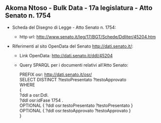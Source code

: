 ## Akoma Ntoso - Bulk Data - 17a legislatura - Atto Senato n. 1754 ##

* Scheda del Disegno di Legge - Atto Senato n. 1754:
	* http url: http://www.senato.it/leg/17/BGT/Schede/Ddliter/45204.htm

* Riferimenti al sito OpenData del Senato http://dati.senato.it/:
	* Link OpenData: http://dati.senato.it/ddl/45204
	* Query SPARQL per i documenti relativi all'Atto Senato:

        PREFIX osr: <http://dati.senato.it/osr/>  
		SELECT DISTINCT ?testoPresentato ?testoApprovato  
		WHERE  
		{  
		    ?ddl a osr:Ddl.  
		    ?ddl osr:idFase 1754 .  
		    OPTIONAL { ?ddl osr:testoPresentato ?testoPresentato }  
		    OPTIONAL { ?ddl osr:testoApprovato ?testoApprovato }  
		}
		
